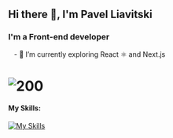 ## Hi there 👋, I'm Pavel Liavitski
### I'm a Front-end developer
&nbsp;&nbsp; - 🌱 I’m currently exploring React ⚛️ and Next.js 

# ![200](https://www.codewars.com/users/liavitski/badges/small)
#### My Skills:

[![My Skills](https://skillicons.dev/icons?i=js,ts,html,css,vscode,styledcomponents,tailwind,react,nextjs)](https://skillicons.dev)
